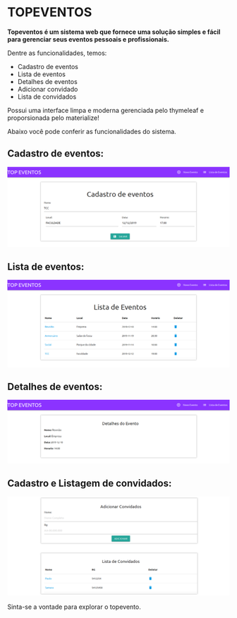 
# TOPEVENTOS

**Topeventos é um sistema web que fornece uma solução simples e fácil para gerenciar seus eventos pessoais e profissionais.**   

Dentre as funcionalidades, temos:

   - Cadastro de eventos
   - Lista de eventos
   - Detalhes de eventos
   - Adicionar convidado
   - Lista de convidados

Possui uma interface limpa e moderna gerenciada pelo thymeleaf e proporsionada pelo materialize!

Abaixo você pode conferir as funcionalidades do sistema.

## Cadastro de eventos:

![](https://github.com/JoaoLucasXavier/topeventos/blob/master/assets/readme-images/01.png)



## Lista de eventos:

![](https://github.com/JoaoLucasXavier/topeventos/blob/master/assets/readme-images/02.png)



## Detalhes de eventos:

![](https://github.com/JoaoLucasXavier/topeventos/blob/master/assets/readme-images/03.png)



## Cadastro e Listagem de convidados:

![](https://github.com/JoaoLucasXavier/topeventos/blob/master/assets/readme-images/04.png)


Sinta-se a vontade para explorar o topevento.

​    
